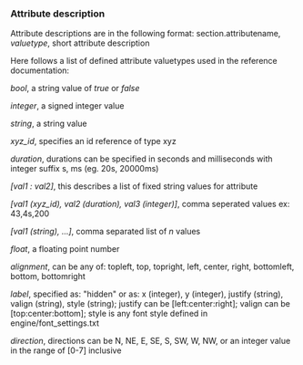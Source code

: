 ### Attribute description
Attribute descriptions are in the following format: section.attributename, _valuetype_, short attribute description

Here follows a list of defined attribute valuetypes used in the reference documentation:

_bool_, a string value of _true_ or _false_

_integer_, a signed integer value

_string_, a string value

_xyz\_id_, specifies an id reference of type xyz

_duration_, durations can be specified in seconds and milliseconds with integer suffix s, ms (eg. 20s, 20000ms)

_[val1 : val2]_, this describes a list of fixed string values for attribute

_[val1 (xyz\_id), val2 (duration), val3 (integer)]_, comma seperated values ex: 43,4s,200

_[val1 (string), ...]_, comma separated list of _n_ values

_float_, a floating point number

_alignment_, can be any of: topleft, top, topright, left, center, right, bottomleft, bottom, bottomright

_label_, specified as: "hidden" or as: x (integer), y (integer), justify (string), valign (string), style (string); justify can be [left:center:right]; valign can be [top:center:bottom]; style is any font style defined in engine/font_settings.txt

_direction_, directions can be N, NE, E, SE, S, SW, W, NW, or an integer value in the range of [0-7] inclusive


